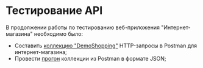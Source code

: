 # Тестирование API

В продолжении работы по тестированию веб-приложения "Интернет-магазина" необходимо было:
- Cоставить [коллекцию "DemoShopping"](https://www.postman.com/arsi219/workspace/my-workspace/collection/38447629-2a1e4b52-d0ce-473d-8794-1a3018c57cd1?action=share&creator=38447629&active-environment=38447629-67dc5c70-491c-4c7f-a53f-9abae38a9fae) HTTP-запросы в Postman для интернет-магазина; 
- Провести [прогон](https://www.postman.com/arsi219/workspace/my-workspace/collection/38447629-ebc14d79-b750-42a8-85d1-be14ba7c659f?action=share&creator=38447629&active-environment=38447629-67dc5c70-491c-4c7f-a53f-9abae38a9fae) коллекции из Postman в формате JSON;
